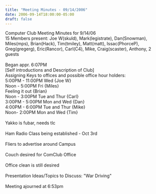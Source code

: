 ```yaml
---
title: "Meeting Minutes - 09/14/2006"
date: 2006-09-14T18:00:00-05:00
draft: false
---
```


Computer Club Meeting Minutes for 9/14/06<br />
15 Members present: Joe W(skuld), Mark(legistrate), Dan(Snowman), Miles(mps), Brian(Hack), Tim(tmiley), Matt(matt), Issac(PhorceP), Greg(gregerg), Eric(Rancor), Carl(C4), Mike, Craig(scaster), Anthony, 2 guests<br />
<br />
Began appr. 6:07PM<br />
[Self introductions and Description of Club]<br />
Assigning Keys to offices and possible office hour holders:<br />
5:00PM - 11:00PM Wed {Joe W}<br />
Noon - 5:00PM Fri {Miles}<br />
Feeling it out {Brian}<br />
Noon - 3:00PM Tue and Thur {Carl}<br />
3:00PM - 5:00PM Mon and Wed {Dan}<br />
4:00PM - 6:00PM Tue and Thur {Mike}<br />
Noon- 2:00PM Mon and Wed {Tim}<br />
<br />
Yakko is fubar, needs tlc<br />
<br />
Ham Radio Class being established - Oct 3rd<br />
<br />
Fliers to advertise around Campus<br />
<br />
Couch desired for ComClub Office<br />
<br />
Office clean is still desired<br />
<br />
Presentation Ideas/Topics to Discuss: "War Driving"<br />
<br />
Meeting ajourned at 6:53pm<br />
